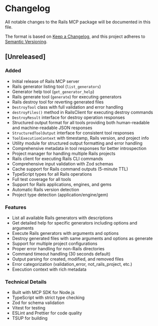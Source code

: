 # Changelog

All notable changes to the Rails MCP package will be documented in this file.

The format is based on [Keep a Changelog](https://keepachangelog.com/en/1.0.0/),
and this project adheres to [Semantic Versioning](https://semver.org/spec/v2.0.0.html).

## [Unreleased]

### Added
- Initial release of Rails MCP server
- Rails generator listing tool (`list_generators`)
- Generator help tool (`get_generator_help`)
- Rails generate tool (`generate`) for executing generators
- Rails destroy tool for reverting generated files
- `DestroyTool` class with full validation and error handling
- `destroyFiles()` method in RailsClient for executing destroy commands
- `DestroyResult` interface for destroy operation responses
- Structured output format for all tools providing both human-readable and machine-readable JSON responses
- `StructuredToolOutput` interface for consistent tool responses
- `ToolExecutionContext` with timestamp, Rails version, and project info
- Utility module for structured output formatting and error handling
- Comprehensive metadata in tool responses for better introspection
- Project manager for handling multiple Rails projects
- Rails client for executing Rails CLI commands
- Comprehensive input validation with Zod schemas
- Cache support for Rails command outputs (5-minute TTL)
- TypeScript types for all Rails operations
- Full test coverage for all tools
- Support for Rails applications, engines, and gems
- Automatic Rails version detection
- Project type detection (application/engine/gem)

### Features
- List all available Rails generators with descriptions
- Get detailed help for specific generators including options and arguments
- Execute Rails generators with arguments and options
- Destroy generated files with same arguments and options as generate
- Support for multiple project configurations
- Proper error handling for non-Rails directories
- Command timeout handling (30 seconds default)
- Output parsing for created, modified, and removed files
- Error categorization (validation_error, not_rails_project, etc.)
- Execution context with rich metadata

### Technical Details
- Built with MCP SDK for Node.js
- TypeScript with strict type checking
- Zod for schema validation
- Vitest for testing
- ESLint and Prettier for code quality
- TSUP for building